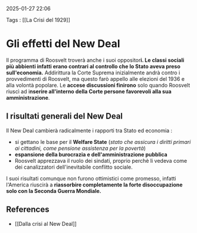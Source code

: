 2025-01-27 22:06

Tags : [[La Crisi del 1929]]

# Gli effetti del New Deal
Il programma di Roosvelt troverà anche i suoi oppositor**i. Le classi sociali più abbienti infatti erano contrari al controllo che lo Stato aveva preso sull'economia.** Addirittura la Corte Suprema inizialmente andrà contro i provvedimenti di Roosvelt, ma questo farò appello alle elezioni del 1936 e alla volontà popolare.
Le **accese discussioni finirono** solo quando Roosvelt riuscì ad i**nserire all'interno della Corte persone favorevoli alla sua amministrazione**.

## I risultati generali del New Deal
Il New Deal cambierà radicalmente i rapporti tra Stato ed economia : 
- si gettano le base per il **Welfare State** (*stato che assicura i diritti primari ai cittadini, come pensione assistenza per la povertà*)
- **espansione della burocrazia e dell'amministrazione pubblica**
- Roosvelt apprezzava il ruolo dei sindati, proprio perchè li vedeva come dei canalizzatori dell'inevitabile conflitto sociale.

I suoi risultati comunque non furono ottimistici come promesso, infatti l'America riuscirà a **riassorbire completamente la forte disoccupazione solo con la Seconda Guerra Mondiale.**
## References

- [[Dalla crisi al New Deal]]